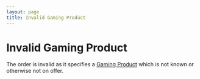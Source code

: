 ```yaml
---
layout: page
title: Invalid Gaming Product
---
```


# Invalid Gaming Product

The order is invalid as it specifies a [Gaming Product](../concepts/gaming-product) which is not known or otherwise not on offer.
